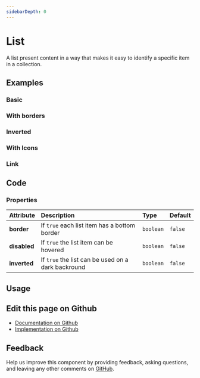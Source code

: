 ```yaml
---
sidebarDepth: 0
---
```


# List


<!-- START: human documentation top -->

A list present content in a way that makes it easy to identify a specific item in a collection.

<!-- END: human documentation top -->

<ClientOnly><docs-component-tabs></docs-component-tabs></ClientOnly>


## Examples

### Basic

<ClientOnly><docs-demo-bal-list-65></docs-demo-bal-list-65></ClientOnly>


### With borders

<ClientOnly><docs-demo-bal-list-66></docs-demo-bal-list-66></ClientOnly>


### Inverted

<ClientOnly><docs-demo-bal-list-67></docs-demo-bal-list-67></ClientOnly>


### With Icons

<ClientOnly><docs-demo-bal-list-68></docs-demo-bal-list-68></ClientOnly>


### Link

<ClientOnly><docs-demo-bal-list-69></docs-demo-bal-list-69></ClientOnly>



## Code



### Properties


| Attribute    | Description                                        | Type      | Default |
| :----------- | :------------------------------------------------- | :-------- | :------ |
| **border**   | If `true` each list item has a bottom border       | `boolean` | `false` |
| **disabled** | If `true` the list item can be hovered             | `boolean` | `false` |
| **inverted** | If `true` the list can be used on a dark backround | `boolean` | `false` |


## Usage

<!-- START: human documentation usage -->

<!-- END: human documentation usage -->



## Edit this page on Github

* [Documentation on Github](https://github.com/baloise/design-system/blob/master/docs/src/components/components/bal-list.md)
* [Implementation on Github](https://github.com/baloise/design-system/blob/master/packages/components/src/components/bal-list)

## Feedback

Help us improve this component by providing feedback, asking questions, and leaving any other comments on [GitHub](https://github.com/baloise/design-system/issues/new).

